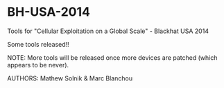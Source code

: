 BH-USA-2014
===========

Tools for "Cellular Exploitation on a Global Scale" - Blackhat USA 2014

Some tools released!!

NOTE: More tools will be released once more devices are patched (which appears to be never).

AUTHORS: Mathew Solnik & Marc Blanchou

